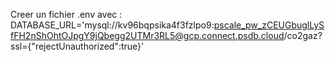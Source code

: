 Creer un fichier .env avec : DATABASE_URL='mysql://kv96bqpsika4f3fzlpo9:pscale_pw_zCEUGbuglLySfFH2nShOhtOJpgY9jQbegg2UTMr3RL5@gcp.connect.psdb.cloud/co2gaz?ssl={"rejectUnauthorized":true}'
